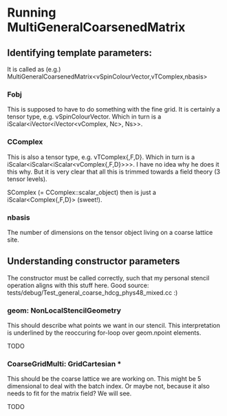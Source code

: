# Running MultiGeneralCoarsenedMatrix



## Identifying template parameters:
It is called as (e.g.)
MultiGeneralCoarsenedMatrix<vSpinColourVector,vTComplex,nbasis>

### Fobj
This is supposed to have to do something with the fine grid.
It is certainly a tensor type, e.g. vSpinColourVector.
Which in turn is a iScalar<iVector<iVector<vComplex, Nc>, Ns>>.

### CComplex
This is also a tensor type, e.g. vTComplex{,F,D}.
Which in turn is a iScalar<iScalar<iScalar<vComplex{,F,D}>>>.
I have no idea why he does it this why.
But it is very clear that all this is trimmed towards a field theory (3 tensor levels).

SComplex (= CComplex::scalar_object) then is just a iScalar<Complex{,F,D}> (sweet!).

### nbasis
The number of dimensions on the tensor object living on a coarse lattice site.


## Understanding constructor parameters
The constructor must be called correctly, such that my personal stencil operation aligns with this stuff here.
Good source: tests/debug/Test_general_coarse_hdcg_phys48_mixed.cc :)

### geom: NonLocalStencilGeometry
This should describe what points we want in our stencil.
This interpretation is underlined by the reoccuring for-loop over geom.npoint elements.

TODO

### CoarseGridMulti: GridCartesian *
This should be the coarse lattice we are working on.
This might be 5 dimensional to deal with the batch index.
Or maybe not, because it also needs to fit for the matrix field?
We will see.

TODO
